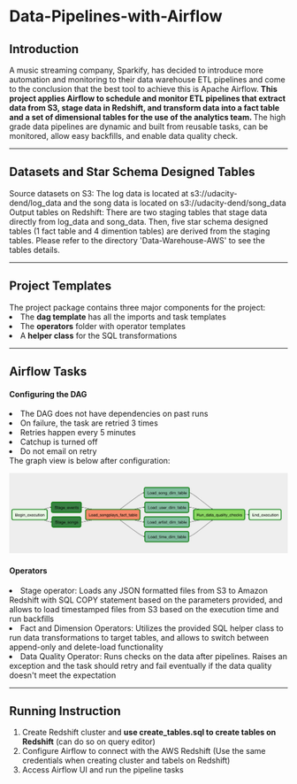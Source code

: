 # Data-Pipelines-with-Airflow
<h2>Introduction</h2>
A music streaming company, Sparkify, has decided to introduce more automation and monitoring to their data warehouse ETL pipelines and come to the conclusion that the best tool to achieve this is Apache Airflow. <strong>This project applies Airflow to schedule and monitor ETL pipelines that extract data from S3, stage data in Redshift, and transform data into a fact table and a set of dimensional tables for the use of the analytics team. </strong> The high grade data pipelines are dynamic and built from reusable tasks, can be monitored, allow easy backfills, and enable data quality check.

-----------------------------------------------------------------------------------------------------

<h2>Datasets and Star Schema Designed Tables</h2>
Source datasets on S3: The log data is located at s3://udacity-dend/log_data and the song data is located on s3://udacity-dend/song_data<br>
Output tables on Redshift: There are two staging tables that stage data directly from log_data and song_data. Then, five star schema designed tables (1 fact table and 4 dimention tables) are derived from the staging tables. Please refer to the directory 'Data-Warehouse-AWS' to see the tables details. 

-----------------------------------------------------------------------------------------------------

<h2>Project Templates</h2>
The project package contains three major components for the project:
<li>The <strong>dag template</strong>  has all the imports and task templates</li>
<li>The <strong>operators</strong> folder with operator templates</li>
<li>A <strong>helper class</strong> for the SQL transformations</li>

-----------------------------------------------------------------------------------------------------

<h2>Airflow Tasks</h2>
<h4>Configuring the DAG</h4>
<li>The DAG does not have dependencies on past runs</li>
<li>On failure, the task are retried 3 times</li>
<li>Retries happen every 5 minutes</li>
<li>Catchup is turned off</li>
<li>Do not email on retry</li>
The graph view is below after configuration:<br>

![Example](https://github.com/Ccheef/Data-Pipelines-with-Airflow/blob/master/example_dag.png)

<h4>Operators</h4>
<li>Stage operator: Loads any JSON formatted files from S3 to Amazon Redshift with SQL COPY statement based on the parameters provided, and allows to load timestamped files from S3 based on the execution time and run backfills</li>
<li>Fact and Dimension Operators: Utilizes the provided SQL helper class to run data transformations to target tables, and allows to switch between append-only and delete-load functionality</li>
<li>Data Quality Operator: Runs checks on the data after pipelines. Raises an exception and the task should retry and fail eventually if the data quality doesn't meet the expectation</li>

-----------------------------------------------------------------------------------------------------

<h2>Running Instruction</h2>
<ol>
<li>Create Redshift cluster and <strong>use create_tables.sql to create tables on Redshift</strong> (can do so on query editor)</li>
<li>Configure Airflow to connect with the AWS Redshift (Use the same credentials when creating cluster and tabels on Redshift)</li>
<li>Access Airflow UI and run the pipeline tasks</li>
</ol>

